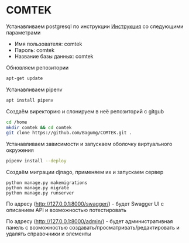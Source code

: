 # COMTEK
Устанавливаем postgresql по инструкции
[Инструкция](https://www.digitalocean.com/community/tutorials/how-to-set-up-django-with-postgres-nginx-and-gunicorn-on-ubuntu-20-04-ru) 
со следующими параметрами
- Имя пользователя: comtek
- Пароль: comtek
- Название базы данных: comtek


Обновляем репозитории
```sh
apt-get update
```
Устанавливаем pipenv
```sh
apt install pipenv
```
Создаём виректорию и слонируем в неё репозиторий с gitgub
```sh
cd /home
mkdir comtek && cd comtek
git clone https://github.com/Bagumg/COMTEK.git .
```
Устанавливаем зависимости и запускаем оболочку виртуального окружения
```sh
pipenv install --deploy
```
Создаём миграции djnago, применяем их и запускаем сервер
```
python manage.py makemigrations
python manage.py migrate
python manage.py runserver
```

По адресу (http://127.0.0.1:8000/swagger/) - будет Swagger UI с описанием API и возможностью потестировать

По адресу (http://127.0.0.1:8000/admin/) - будет административная панель с возможностью создавать/просматривать/редактировать и удалять справочники и элементы
